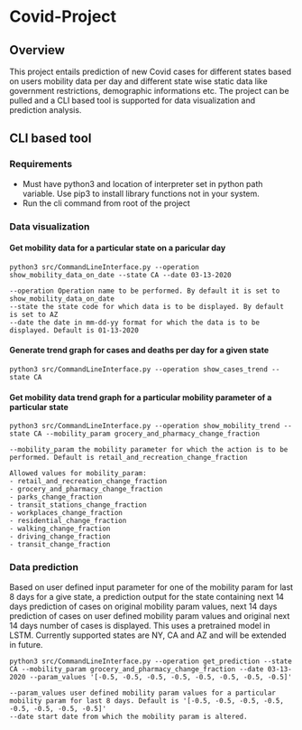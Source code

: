 # Covid-Project

## Overview
This project entails prediction of new Covid cases for different states based on users mobility data per day and different state wise static data like 
government restrictions, demographic informations etc. The project can be pulled and a CLI based tool is supported for data visualization and prediction analysis.


## CLI based tool
### Requirements
- Must have python3 and location of interpreter set in python path variable. Use pip3 to install library functions not in your system.
- Run the cli command from root of the project

### Data visualization
#### Get mobility data for a particular state on a paricular day

```
python3 src/CommandLineInterface.py --operation show_mobility_data_on_date --state CA --date 03-13-2020
```

```
--operation Operation name to be performed. By default it is set to show_mobility_data_on_date
--state the state code for which data is to be displayed. By default is set to AZ
--date the date in mm-dd-yy format for which the data is to be displayed. Default is 01-13-2020
```
#### Generate trend graph for cases and deaths per day for a given state

```
python3 src/CommandLineInterface.py --operation show_cases_trend --state CA
```

#### Get mobility data trend graph for a particular mobility parameter of a particular state

```
python3 src/CommandLineInterface.py --operation show_mobility_trend --state CA --mobility_param grocery_and_pharmacy_change_fraction
```

```
--mobility_param the mobility parameter for which the action is to be performed. Default is retail_and_recreation_change_fraction

Allowed values for mobility_param:
- retail_and_recreation_change_fraction
- grocery_and_pharmacy_change_fraction
- parks_change_fraction
- transit_stations_change_fraction
- workplaces_change_fraction
- residential_change_fraction
- walking_change_fraction
- driving_change_fraction
- transit_change_fraction
```

### Data prediction
Based on user defined input parameter for one of the mobility param for last 8 days for a give state, a prediction output for the state containing 
next 14 days prediction of cases on original mobility param values, next 14 days prediction of cases on user defined mobility param values and original next 14 days
number of cases is displayed. This uses a pretrained model in LSTM. Currently supported states are NY, CA and AZ and will be extended in future.

```
python3 src/CommandLineInterface.py --operation get_prediction --state CA --mobility_param grocery_and_pharmacy_change_fraction --date 03-13-2020 --param_values '[-0.5, -0.5, -0.5, -0.5, -0.5, -0.5, -0.5, -0.5]'
```

```
--param_values user defined mobility param values for a particular mobility param for last 8 days. Default is '[-0.5, -0.5, -0.5, -0.5, -0.5, -0.5, -0.5, -0.5]'
--date start date from which the mobility param is altered.
```
